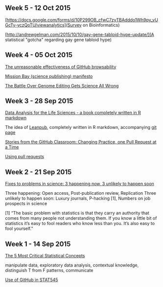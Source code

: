 ## Week 5 - 12 Oct 2015

[https://docs.google.com/forms/d/10P299OB_cfwC7zyTBAdddo1Wh9py_vUGcTy-yczQoTU/viewanalytics](Survey on Bioinformatics) 

[http://andrewgelman.com/2015/10/10/gay-gene-tabloid-hype-update/](A statistical "gotcha" regarding gay gene tabloid hype) 


## Week 4 - 05 Oct 2015

[The unreasonable effectiveness of GitHub browsability](http://stat545-ubc.github.io/bit006_github-browsability-wins.html) 

[Mission Bay (science publishing) manifesto](http://www.michaeleisen.org/blog/?p=1760) 

[The Battle Over Genome Editing Gets Science All Wrong](http://www.wired.com/2015/10/battle-genome-editing-gets-science-wrong/) 

## Week 3 - 28 Sep 2015

[Data Analysis for the Life Sciences - a book completely written in R markdown](http://simplystatistics.org/2015/09/23/data-analysis-for-the-life-sciences-a-book-completely-written-in-r-markdown/) 

The idea of [Leanpub](www.leanpub.com), completely written in R markdown, accompanying [git page](https://github.com/genomicsclass/labs) 

[Stories from the GitHub Classroom: Changing Practice, one Pull Request at a Time](https://speakerdeck.com/johndbritton/stories-from-the-github-classroom-changing-practice-one-pull-request-at-a-time) 

[Using pull requests](https://help.github.com/articles/using-pull-requests/) 

## Week 2 - 21 Sep 2015
[Fixes to problems in science: 3 happening now, 3 unlikely to happen soon](http://socialbat.org/2015/09/12/fixes-to-problems-in-science-3-happening-now-3-unlikely-to-happen-soon/) 

Three happening: Open access, Post-publication review, Replication 
Three unlikely to happen soon: Luxury journals, P-hacking [1], Numbers on job prospects in science 
 
[1] “The basic problem with statistics is that they carry an authority that comes from many people not understanding them. If you know a little bit of statistics it’s easy to fool readers who know less than you. It’s also easy to fool yourself.”

## Week 1 - 14 Sep 2015

[The 5 Most Critical Statistical Concepts](http://simplystatistics.org/2013/07/03/repost-the-5-most-critical-statistical-concepts/) 

manipulate data, exploratory data analysis, contextual knowledge, distinguish T from F patterns, communicate

[Use of GitHub in STAT545](http://stat545-ubc.github.io/bit004_stat545-use-of-github.html) 

